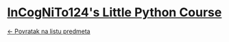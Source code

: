 # [InCogNiTo124's Little Python Course](https://www.github.com/studosi-fer/ILPC)

[<- Povratak na listu predmeta](https://www.github.com/studosi/FER)
